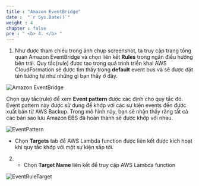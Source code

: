 ```yaml
---
title : "Amazon EventBridge"
date :  "`r Sys.Date()`" 
weight : 4 
chapter : false
pre : " <b> 4. </b> "
---
```



1. Như được tham chiếu trong ảnh chụp screenshot, ta truy cập trang tổng quan Amazon EventBridge và chọn liên kết **Rules** trong ngăn điều hướng bên trái. Quy tắc(rule) được tạo trong quá trình triển khai AWS CloudFormation sẽ được tìm thấy trong **default** event bus và sẽ được đặt tên tương tự như những gì bạn thấy ở đây.

![Amazon EventBridge](/images/4.AmazonEventBridge/001-EventBridge-Dashboard.PNG?featherlight=false&width=90pc)

Chọn quy tắc(rule) để xem **Event pattern** được xác định cho quy tắc đó. Event pattern này được sử dụng để khớp với các sự kiện events đến được xuất bản từ AWS Backup. Trong mô hình này, bạn sẽ nhận thấy rằng tất cả các bản sao lưu Amazon EBS đã hoàn thành sẽ được khớp với nhau.

![EventPattern](/images/4.AmazonEventBridge/002-EventBridge-Rule-Pattern.PNG?featherlight=false&width=90pc)

   + Chọn **Targets** tab để AWS Lambda function được liên kết được kích hoạt khi quy tắc khớp với một sự kiện sắp tới.

2. + Chọn **Target Name** liên kết để truy cập AWS Lambda function

![EventRuleTarget](/images/4.AmazonEventBridge/003-EventBridge-Rule-Target.PNG?featherlight=false&width=90pc)

